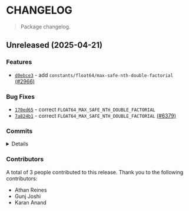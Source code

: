 # CHANGELOG

> Package changelog.

<section class="release" id="unreleased">

## Unreleased (2025-04-21)

<section class="features">

### Features

-   [`d0ebce3`](https://github.com/stdlib-js/stdlib/commit/d0ebce3a1ed53532f2bee61096fa08400f534437) - add `constants/float64/max-safe-nth-double-factorial` [(#2966)](https://github.com/stdlib-js/stdlib/pull/2966)

</section>

<!-- /.features -->

<section class="bug-fixes">

### Bug Fixes

-   [`170ed65`](https://github.com/stdlib-js/stdlib/commit/170ed65bcf933f7a7642bd735e1d376cbc0ecb6d) - correct `FLOAT64_MAX_SAFE_NTH_DOUBLE_FACTORIAL`
-   [`7a824b1`](https://github.com/stdlib-js/stdlib/commit/7a824b1fee5300e447dcf8278a2397b6ad3a9f1c) - correct `FLOAT64_MAX_SAFE_NTH_DOUBLE_FACTORIAL` [(#6379)](https://github.com/stdlib-js/stdlib/pull/6379)

</section>

<!-- /.bug-fixes -->

<section class="commits">

### Commits

<details>

-   [`170ed65`](https://github.com/stdlib-js/stdlib/commit/170ed65bcf933f7a7642bd735e1d376cbc0ecb6d) - **fix:** correct `FLOAT64_MAX_SAFE_NTH_DOUBLE_FACTORIAL` _(by Karan Anand)_
-   [`7a824b1`](https://github.com/stdlib-js/stdlib/commit/7a824b1fee5300e447dcf8278a2397b6ad3a9f1c) - **fix:** correct `FLOAT64_MAX_SAFE_NTH_DOUBLE_FACTORIAL` [(#6379)](https://github.com/stdlib-js/stdlib/pull/6379) _(by Karan Anand)_
-   [`d0ebce3`](https://github.com/stdlib-js/stdlib/commit/d0ebce3a1ed53532f2bee61096fa08400f534437) - **feat:** add `constants/float64/max-safe-nth-double-factorial` [(#2966)](https://github.com/stdlib-js/stdlib/pull/2966) _(by Gunj Joshi, Athan Reines)_

</details>

</section>

<!-- /.commits -->

<section class="contributors">

### Contributors

A total of 3 people contributed to this release. Thank you to the following contributors:

-   Athan Reines
-   Gunj Joshi
-   Karan Anand

</section>

<!-- /.contributors -->

</section>

<!-- /.release -->

